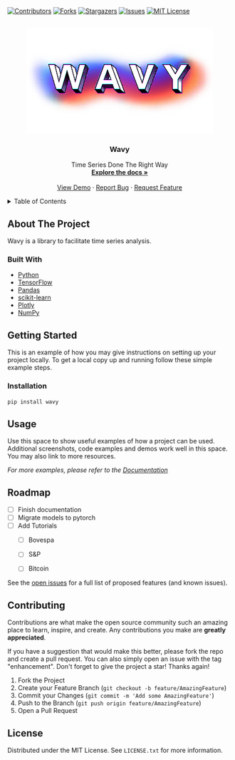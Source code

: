 [![Contributors][contributors-shield]][contributors-url]
[![Forks][forks-shield]][forks-url]
[![Stargazers][stars-shield]][stars-url]
[![Issues][issues-shield]][issues-url]
[![MIT License][license-shield]][license-url]


<!-- PROJECT LOGO -->
<br />
<div align="center">
  <a href="https://github.com/logspace-ai/wavy">
    <img src="images/logo.png" alt="Logo" width="419" height="235">
  </a>

  <h3 align="center">Wavy</h3>

  <p align="center">
    Time Series Done The Right Way
    <br />
    <a href="https://github.com/logspace-ai/wavy"><strong>Explore the docs »</strong></a>
    <br />
    <br />
    <a href="https://github.com/logspace-ai/wavy">View Demo</a>
    ·
    <a href="https://github.com/logspace-ai/wavy/issues">Report Bug</a>
    ·
    <a href="https://github.com/logspace-ai/wavy/issues">Request Feature</a>
  </p>
</div>


<!-- TABLE OF CONTENTS -->
<details>
  <summary>Table of Contents</summary>
  <ol>
    <li>
      <a href="#about-the-project">About The Project</a>
      <ul>
        <li><a href="#built-with">Built With</a></li>
      </ul>
    </li>
    <li>
      <a href="#getting-started">Getting Started</a>
      <ul>
        <li><a href="#installation">Installation</a></li>
      </ul>
    </li>
    <li><a href="#usage">Usage</a></li>
    <li><a href="#roadmap">Roadmap</a></li>
    <li><a href="#contributing">Contributing</a></li>
    <li><a href="#license">License</a></li>
  </ol>
</details>


<!-- ABOUT THE PROJECT -->
## About The Project

Wavy is a library to facilitate time series analysis.


### Built With

* [Python](https://www.python.org/)
* [TensorFlow](https://www.tensorflow.org/)
* [Pandas](https://pandas.pydata.org/)
* [scikit-learn](https://scikit-learn.org/stable/index.html)
* [Plotly](https://plotly.com/python/)
* [NumPy](https://numpy.org/)


<!-- GETTING STARTED -->
## Getting Started

This is an example of how you may give instructions on setting up your project locally.
To get a local copy up and running follow these simple example steps.


### Installation


```sh
pip install wavy
```


<!-- USAGE EXAMPLES -->
## Usage

Use this space to show useful examples of how a project can be used. Additional screenshots, code examples and demos work well in this space. You may also link to more resources.

_For more examples, please refer to the [Documentation](https://example.com)_


<!-- ROADMAP -->
## Roadmap

- [ ] Finish documentation
- [ ] Migrate models to pytorch
- [ ] Add Tutorials
    - [ ] Bovespa
    - [ ] S&P
    - [ ] Bitcoin


See the [open issues](https://github.com/logspace-ai/wavy/issues) for a full list of proposed features (and known issues).


<!-- CONTRIBUTING -->
## Contributing

Contributions are what make the open source community such an amazing place to learn, inspire, and create. Any contributions you make are **greatly appreciated**.

If you have a suggestion that would make this better, please fork the repo and create a pull request. You can also simply open an issue with the tag "enhancement".
Don't forget to give the project a star! Thanks again!

1. Fork the Project
2. Create your Feature Branch (`git checkout -b feature/AmazingFeature`)
3. Commit your Changes (`git commit -m 'Add some AmazingFeature'`)
4. Push to the Branch (`git push origin feature/AmazingFeature`)
5. Open a Pull Request


<!-- LICENSE -->
## License

Distributed under the MIT License. See `LICENSE.txt` for more information.


<!-- MARKDOWN LINKS & IMAGES -->
<!-- https://www.markdownguide.org/basic-syntax/#reference-style-links -->
[contributors-shield]: https://img.shields.io/github/contributors/logspace-ai/wavy.svg?style=for-the-badge
[contributors-url]: https://github.com/logspace-ai/wavy/graphs/contributors
[forks-shield]: https://img.shields.io/github/forks/logspace-ai/wavy.svg?style=for-the-badge
[forks-url]: https://github.com/logspace-ai/wavy/network/members
[stars-shield]: https://img.shields.io/github/stars/logspace-ai/wavy.svg?style=for-the-badge
[stars-url]: https://github.com/logspace-ai/wavy/stargazers
[issues-shield]: https://img.shields.io/github/issues/logspace-ai/wavy.svg?style=for-the-badge
[issues-url]: https://github.com/logspace-ai/wavy/issues
[license-shield]: https://img.shields.io/github/license/logspace-ai/wavy.svg?style=for-the-badge
[license-url]: https://github.com/logspace-ai/wavy/blob/main/LICENSE.txt
[product-screenshot]: images/screenshot.png
